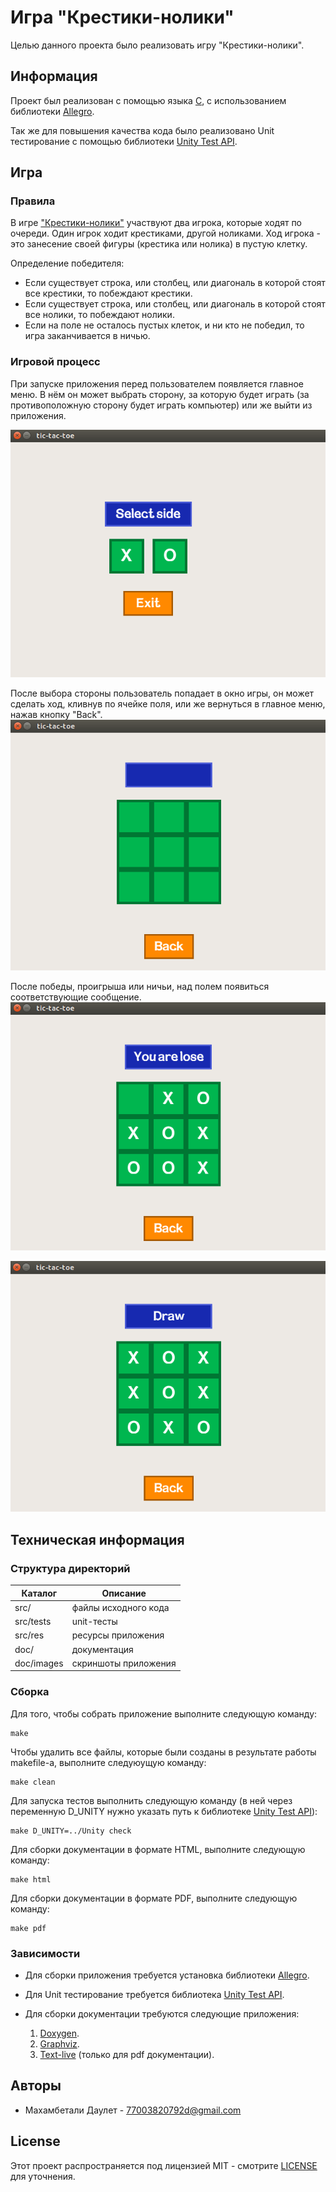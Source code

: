# Игра "Крестики-нолики"
Целью данного проекта было реализовать игру "Крестики-нолики".

## Информация
Проект был реализован с помощью языка [С](https://ru.wikipedia.org/wiki/%D0%A1%D0%B8_(%D1%8F%D0%B7%D1%8B%D0%BA_%D0%BF%D1%80%D0%BE%D0%B3%D1%80%D0%B0%D0%BC%D0%BC%D0%B8%D1%80%D0%BE%D0%B2%D0%B0%D0%BD%D0%B8%D1%8F)), 
с использованием библиотеки [Allegro](http://liballeg.org/).

Так же для повышения качества кода было реализовано Unit тестирование с помощью библиотеки [Unity Test API](https://github.com/ThrowTheSwitch/Unity).

## Игра 
### Правила
В игре  ["Крестики-нолики"](https://ru.wikipedia.org/wiki/%D0%9A%D1%80%D0%B5%D1%81%D1%82%D0%B8%D0%BA%D0%B8-%D0%BD%D0%BE%D0%BB%D0%B8%D0%BA%D0%B8) участвуют два игрока, которые ходят по очереди. Один игрок ходит крестиками, другой ноликами. Ход игрока - это занесение своей фигуры (крестика или нолика) в пустую клетку.

Определение победителя:
- Если существует строка, или столбец, или диагональ в которой стоят все крестики, то побеждают крестики.
- Если существует строка, или столбец, или диагональ в которой стоят все нолики, то побеждают нолики.
- Если на поле не осталось пустых клеток, и ни кто не победил, то игра заканчивается в ничью.


### Игровой процесс
При запуске приложения перед пользователем появляется главное меню. В нём он может выбрать сторону, за которую будет играть (за противоположную сторону будет играть компьютер) или же выйти из приложения.

![Главное меню](doc/images/main_menu.png)

После выбора стороны пользователь попадает в окно игры, он может сделать ход, кливнув по ячейке поля, или же вернуться в главное меню, нажав кнопку "Back".
![Начало игры](doc/images/start_game.png)

После победы, проигрыша или ничьи, над полем появиться соответствующие сообщение.
![Проигрыш](doc/images/lose.png)

![Ничья](doc/images/draw.png)

## Техническая информация
### Структура директорий
  Каталог    |   Описание
-------------|--------------------------
src/         | файлы исходного кода 
src/tests    | unit-тесты
src/res      | ресурсы приложения
doc/         | документация
doc/images   | скриншоты приложения

### Сборка
Для того, чтобы собрать приложение выполните следующую команду:
````
make
````
Чтобы удалить все файлы, которые были созданы в результате работы makefile-а, выполните следуюущую команду:
````
make clean
````
Для запуска тестов выполнить следующую команду (в ней через переменную D_UNITY нужно указать путь к библиотеке
[Unity Test API](https://github.com/ThrowTheSwitch/Unity)):
````
make D_UNITY=../Unity check
````
Для сборки документации в формате HTML, выполните следующую команду:
````
make html
````
Для сборки документации в формате PDF, выполните следующую команду:
````
make pdf
````

### Зависимости
- Для сборки приложения требуется установка библиотеки [Allegro](http://liballeg.org/).

- Для Unit тестирование требуется библиотека [Unity Test API](https://github.com/ThrowTheSwitch/Unity).

- Для сборки документации требуются следующие приложения:
	1. [Doxygen](http://www.stack.nl/~dimitri/doxygen/).
	2. [Graphviz](http://www.graphviz.org/).
	3. [Text-live](https://www.tug.org/texlive/) (только для pdf документации).

## Авторы 
* Mахамбетали Даулет - 77003820792d@gmail.com

## License
Этот проект распространяется под лицензией MIT - смотрите [LICENSE](./LICENSE) для уточнения.
